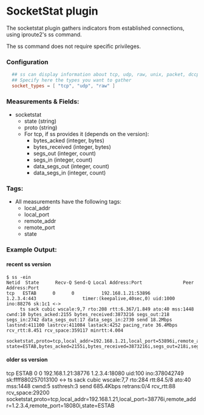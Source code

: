 # SocketStat plugin

The socketstat plugin gathers indicators from established connections, using iproute2's ss command.

The ss command does not require specific privileges.

### Configuration

```toml
  ## ss can display information about tcp, udp, raw, unix, packet, dccp and sctp sockets
  ## Specify here the types you want to gather
  socket_types = [ "tcp", "udp", "raw" ]
```

### Measurements & Fields:

- socketstat
    - state (string)
    - proto (string)
    - For tcp, if ss provides it (depends on the version):
        - bytes_acked (integer, bytes)
        - bytes_received (integer, bytes)
        - segs_out (integer, count)
        - segs_in (integer, count)
        - data_segs_out (integer, count)
        - data_segs_in (integer, count)

### Tags:

- All measurements have the following tags:
    - local_addr
    - local_port
    - remote_addr
    - remote_port
    - state
 
### Example Output:

#### recent ss version

```
$ ss -ein
Netid  State      Recv-Q Send-Q Local Address:Port               Peer Address:Port              
tcp   ESTAB      0      0          192.168.1.21:53896                  1.2.3.4:443                 timer:(keepalive,40sec,0) uid:1000 ino:88276 sk:1c1 <->
	 ts sack cubic wscale:9,7 rto:208 rtt:6.367/1.849 ato:40 mss:1448 cwnd:10 bytes_acked:2155 bytes_received:3873216 segs_out:218 segs_in:2742 data_segs_out:17 data_segs_in:2730 send 18.2Mbps lastsnd:411100 lastrcv:411084 lastack:4252 pacing_rate 36.4Mbps rcv_rtt:8.451 rcv_space:359117 minrtt:4.004
```

```$ ./telegraf --config telegraf.conf --input-filter socketstat --test
socketstat,proto=tcp,local_addr=192.168.1.21,local_port=53896i,remote_addr=1.2.3.4,remote_port=443i state=ESTAB,bytes_acked=2155i,bytes_received=3873216i,segs_out=218i,segs_in=2742i,data_segs_out=17i,data_segs_in=2730i
```

#### older ss version

tcp   ESTAB      0      0                                                  192.168.1.21:38776                                           1.2.3.4:18080  uid:100 ino:378042749 sk:ffff880257013100 <->
	 ts sack cubic wscale:7,7 rto:284 rtt:84.5/8 ato:40 mss:1448 cwnd:5 ssthresh:3 send 685.4Kbps retrans:0/4 rcv_rtt:88 rcv_space:29200
socketstat,proto=tcp,local_addr=192.168.1.21,local_port=38776i,remote_addr=1.2.3.4,remote_port=18080i,state=ESTAB
